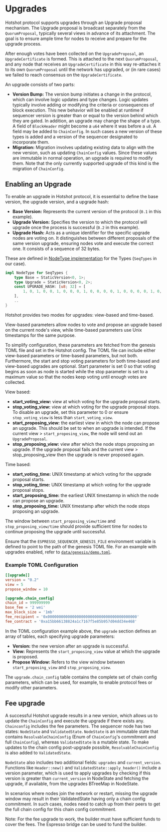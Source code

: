 # Upgrades

Hotshot protocol supports upgrades through an Upgrade proposal mechanism. The Upgrade proposal is broadcast separately
from the `QuorumProposal`, typically several views in advance of its attachment. The goal is to ensure ample time for
nodes to receive and prepare for the upgrade process.

After enough votes have been collected on the `UpgradeProposal`, an `UpgradeCertificate` is formed. This is attached to
the next `QuorumProposal`, and any node that receives an `UpgradeCertificate` in this way re-attaches it to its own
`QuorumProposal` until the network has upgraded, or (in rare cases) we failed to reach consensus on the
`UpgradeCertificate`.

An upgrade consists of two parts:

- **Version Bump:** The version bump initiates a change in the protocol, which can involve logic updates and type
  changes. Logic updates typically involve adding or modifying the criteria or consequences of block execution. This new
  behavior will be enabled at runtime if sequencer version is greater than or equal to the version behind which they are
  gated. In addition, an upgrade may change the shape of a type. A field of `BlockHeader` might become a `u64` where it
  was before a `u8`. A field may be added to `ChainConfig`. In such cases a new version of these types is added and a
  version of the sequencer designated to incorporate them.
- **Migration:** Migration involves updating existing data to align with the new version, such as updating `ChainConfig`
  values. Since these values are immutable in normal operation, an upgrade is required to modify them. Note that the
  only currently supported upgrade of this kind is the migration of `ChainConfig`.

## Enabling an Upgrade

To enable an upgrade in Hotshot protocol, it is essential to define the base version, the upgrade version, and a upgrade
hash:

- **Base Version:** Represents the current version of the protocol (`0.1` in this example).
- **Upgrade Version:** Specifies the version to which the protocol will upgrade once the process is successful (`0.2` in
  this example).
- **Upgrade Hash:** Acts as a unique identifier for the specific upgrade nodes are voting on. It distinguishes between
  different proposals of the same version upgrade, ensuring nodes vote and execute the correct one. It consists of a
  sequence of 32 bytes.

These are defined in [NodeType implementation](../types/src/v0/mod.rs) for the Types (`SeqTypes` in our case).

```rust
impl NodeType for SeqTypes {
	type Base = StaticVersion<0, 1>;
	type Upgrade = StaticVersion<0, 2>;
	const UPGRADE_HASH: [u8; 32] = [
		1, 0, 1, 0, 0, 1, 0, 0, 0, 1, 0, 0, 0, 0, 1, 0, 0, 0, 0, 1, 0, 0, 0, 0, 0, 1, 0, 0, 0, 0, 0, 0,
	],
	..
}
```

Hotshot provides two modes for upgrades: view-based and time-based.

View-based parameters allow nodes to vote and propose an upgrade based on the current node's view, while time-based
parameters use Unix timestamps for the same purpose.

To simplify configuration, these parameters are fetched from the genesis TOML file and set in the Hotshot config. The
TOML file can include either view-based parameters or time-based parameters, but not both. Furthermore, the start and
stop voting parameters for both time-based and view-based upgrades are optional. Start parameter is set 0 so that voting
begins as soon as node is started while the stop parameter is set to a maximum value so that the nodes keep voting until
enough votes are collected.

View based:

- **start_voting_view:** view at which voting for the upgrade proposal starts.
- **stop_voting_view:** view at which voting for the upgrade proposal stops. To disable an upgrade, set this parameter
  to 0 or ensure `stop_voting_view` is less than `start_voting_view`.
- **start_proposing_view:** the earliest view in which the node can propose an upgrade. This should be set to when an
  upgrade is intended. If the current view > `start_proposing_view`, the node will send out an `UpgradeProposal`.
- **stop_proposing_view:** view after which the node stops proposing an upgrade. If the upgrade proposal fails and the
  current view > stop_proposing_view then the upgrade is never proposed again.

Time based:

- **start_voting_time:** UNIX timestamp at which voting for the upgrade proposal starts.
- **stop_voting_time:** UNIX timestamp at which voting for the upgrade proposal stops.
- **start_proposing_time:** the earliest UNIX timestamnp in which the node can propose an upgrade.
- **stop_proposing_time:** UNIX timestamp after which the node stops proposing an upgrade.

The window between `start_proposing_view/time` and `stop_proposing_view/time` should provide sufficient time for nodes
to continue proposing the upgrade until successful.

Ensure that the `ESPRESSO_SEQUENCER_GENESIS_FILE` environment variable is defined to point to the path of the genesis
TOML file. For an example with upgrades enabled, refer to [`data/genesis/demo.toml`](../data/genesis/demo.toml).

### Example TOML Configuration

```toml
[[upgrade]]
version = "0.2"
view = 5
propose_window = 10

[upgrade.chain_config]
chain_id = 999999999
base_fee = '2 wei'
max_block_size = '1mb'
fee_recipient = '0x0000000000000000000000000000000000000000'
fee_contract = '0xa15bb66138824a1c7167f5e85b957d04dd34e468'
```

In the TOML configuration example above, the `upgrade` section defines an array of tables, each specifying upgrade
parameters:

- **Version:** the new version after an upgrade is successful.
- **View:** Represents the `start_proposing_view` value at which the upgrade is proposed.
- **Propose Window:** Refers to the view window between `start_proposing_view` and `stop_proposing_view`.

The `upgrade.chain_config` table contains the complete set of chain config parameters, which can be used, for example,
to enable protocol fees or modify other parameters.

## Fee upgrade

A successful Hotshot upgrade results in a new version, which allows us to update the `ChainConfig` and execute the
upgrade if there exists any. `Chainconfig` includes the fee parameters. The sequencer node has two states: `NodeState`
and `ValidatedState`. `NodeState` is an immutable state that contains `ResolvableChainConfig` (Enum of `ChainConfig`'s
commitment and full `ChainConfig`), whereas `ValidatedState` is a mutable state. To make updates to the chain config
post-upgrade possible, `ResolvableChainConfig` is also added to `ValidatedState`.

`NodeState` also includes two additional fields: `upgrades` and `current_version`. Functions like `Header::new()` and
`ValidatedState::apply_header()` include a version parameter, which is used to apply upgrades by checking if this
version is greater than `current_version` in NodeState and fetching the upgrade, if available, from the upgrades
BTreeMap in NodeState.

In scenarios where nodes join the network or restart, missing the upgrade window may result in their ValidatedState
having only a chain config commitment. In such cases, nodes need to catch up from their peers to get the full chain
config for this chain config commitment.

Note: For the fee upgrade to work, the builder must have sufficient funds to cover the fees. The Espresso bridge can be
used to fund the builder.
